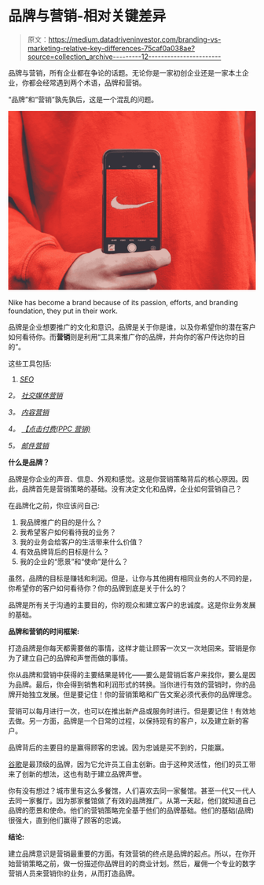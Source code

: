 # 品牌与营销-相对关键差异

> 原文：<https://medium.datadriveninvestor.com/branding-vs-marketing-relative-key-differences-75caf0a038ae?source=collection_archive---------12----------------------->

品牌与营销，所有企业都在争论的话题。无论你是一家初创企业还是一家本土企业，你都会经常遇到两个术语，品牌和营销。

“品牌”和“营销”孰先孰后，这是一个混乱的问题。

![](img/9abf30c316fd9cf0a08b8dea9360acd8.png)

Nike has become a brand because of its passion, efforts, and branding foundation, they put in their work.

品牌是企业想要推广的文化和意识。品牌是关于你是谁，以及你希望你的潜在客户如何看待你。而**营销**则是利用“工具来推广你的品牌，并向你的客户传达你的目的”。

这些工具包括:

1.  [*SEO*](https://newssir.com/8-powerful-digital-marketing-strategies-to-grow.html)

*2。* [*社交媒体营销*](https://newssir.com/8-powerful-digital-marketing-strategies-to-grow.html)

*3。* [*内容营销*](https://newssir.com/8-powerful-digital-marketing-strategies-to-grow.html)

*4。* [*【点击付费(PPC 营销)*](https://newssir.com/8-powerful-digital-marketing-strategies-to-grow.html)

*5。* [*邮件营销*](https://newssir.com/8-powerful-digital-marketing-strategies-to-grow.html)

**什么是品牌？**

品牌是你企业的声音、信息、外观和感觉。这是你营销策略背后的核心原因。因此，品牌首先是营销策略的基础。没有决定文化和品牌，企业如何营销自己？

在品牌化之前，你应该问自己:

1.  我品牌推广的目的是什么？
2.  我希望客户如何看待我的业务？
3.  我的业务会给客户的生活带来什么价值？
4.  有效品牌背后的目标是什么？
5.  我的企业的“愿景”和“使命”是什么？

虽然，品牌的目标是赚钱和利润。但是，让你与其他拥有相同业务的人不同的是，你希望你的客户如何看待你？你的品牌到底是关于什么的？

品牌是所有关于沟通的主要目的，你的观众和建立客户的忠诚度。这是你业务发展的基础。

**品牌和营销的时间框架:**

打造品牌是你每天都需要做的事情，这样才能让顾客一次又一次地回来。营销是你为了建立自己的品牌和声誉而做的事情。

你从品牌和营销中获得的主要结果是转化——要么是营销后客户来找你，要么是因为品牌。最后，你会得到销售和利润形式的转换。当你进行有效的营销时，你的品牌开始独立发展。但是要记住！你的营销策略和广告文案必须代表你的品牌理念。

营销可以每月进行一次，也可以在推出新产品或服务时进行。但是要记住！有效地去做。另一方面，品牌是一个日常的过程，以保持现有的客户，以及建立新的客户。

品牌背后的主要目的是赢得顾客的忠诚。因为忠诚是买不到的，只能赢。

[谷歌](http://google.com)是最顶级的品牌，因为它允许员工自主创新。由于这种灵活性，他们的员工带来了创新的想法，这也有助于建立品牌声誉。

你有没有想过？城市里有这么多餐馆，人们喜欢去同一家餐馆。甚至一代又一代人去同一家餐厅。因为那家餐馆做了有效的品牌推广。从第一天起，他们就知道自己品牌的愿景和使命。他们的营销策略完全基于他们的品牌基础。他们的基础(品牌)很强大，直到他们赢得了顾客的忠诚。

**结论:**

建立品牌意识是营销最重要的方面。有效营销的终点是品牌的起点。所以，在你开始营销策略之前，做一份描述你品牌目的的商业计划。然后，雇佣一个专业的数字营销人员来营销你的业务，从而打造品牌。